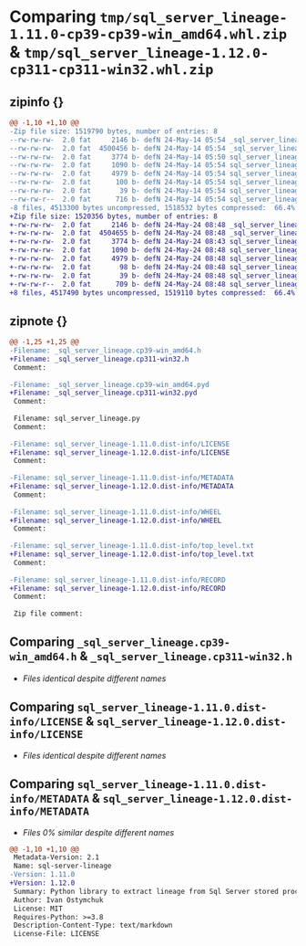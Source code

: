# Comparing `tmp/sql_server_lineage-1.11.0-cp39-cp39-win_amd64.whl.zip` & `tmp/sql_server_lineage-1.12.0-cp311-cp311-win32.whl.zip`

## zipinfo {}

```diff
@@ -1,10 +1,10 @@
-Zip file size: 1519790 bytes, number of entries: 8
--rw-rw-rw-  2.0 fat     2146 b- defN 24-May-14 05:54 _sql_server_lineage.cp39-win_amd64.h
--rw-rw-rw-  2.0 fat  4500456 b- defN 24-May-14 05:54 _sql_server_lineage.cp39-win_amd64.pyd
--rw-rw-rw-  2.0 fat     3774 b- defN 24-May-14 05:50 sql_server_lineage.py
--rw-rw-rw-  2.0 fat     1090 b- defN 24-May-14 05:54 sql_server_lineage-1.11.0.dist-info/LICENSE
--rw-rw-rw-  2.0 fat     4979 b- defN 24-May-14 05:54 sql_server_lineage-1.11.0.dist-info/METADATA
--rw-rw-rw-  2.0 fat      100 b- defN 24-May-14 05:54 sql_server_lineage-1.11.0.dist-info/WHEEL
--rw-rw-rw-  2.0 fat       39 b- defN 24-May-14 05:54 sql_server_lineage-1.11.0.dist-info/top_level.txt
--rw-rw-r--  2.0 fat      716 b- defN 24-May-14 05:54 sql_server_lineage-1.11.0.dist-info/RECORD
-8 files, 4513300 bytes uncompressed, 1518532 bytes compressed:  66.4%
+Zip file size: 1520356 bytes, number of entries: 8
+-rw-rw-rw-  2.0 fat     2146 b- defN 24-May-24 08:48 _sql_server_lineage.cp311-win32.h
+-rw-rw-rw-  2.0 fat  4504655 b- defN 24-May-24 08:48 _sql_server_lineage.cp311-win32.pyd
+-rw-rw-rw-  2.0 fat     3774 b- defN 24-May-24 08:43 sql_server_lineage.py
+-rw-rw-rw-  2.0 fat     1090 b- defN 24-May-24 08:48 sql_server_lineage-1.12.0.dist-info/LICENSE
+-rw-rw-rw-  2.0 fat     4979 b- defN 24-May-24 08:48 sql_server_lineage-1.12.0.dist-info/METADATA
+-rw-rw-rw-  2.0 fat       98 b- defN 24-May-24 08:48 sql_server_lineage-1.12.0.dist-info/WHEEL
+-rw-rw-rw-  2.0 fat       39 b- defN 24-May-24 08:48 sql_server_lineage-1.12.0.dist-info/top_level.txt
+-rw-rw-r--  2.0 fat      709 b- defN 24-May-24 08:48 sql_server_lineage-1.12.0.dist-info/RECORD
+8 files, 4517490 bytes uncompressed, 1519110 bytes compressed:  66.4%
```

## zipnote {}

```diff
@@ -1,25 +1,25 @@
-Filename: _sql_server_lineage.cp39-win_amd64.h
+Filename: _sql_server_lineage.cp311-win32.h
 Comment: 
 
-Filename: _sql_server_lineage.cp39-win_amd64.pyd
+Filename: _sql_server_lineage.cp311-win32.pyd
 Comment: 
 
 Filename: sql_server_lineage.py
 Comment: 
 
-Filename: sql_server_lineage-1.11.0.dist-info/LICENSE
+Filename: sql_server_lineage-1.12.0.dist-info/LICENSE
 Comment: 
 
-Filename: sql_server_lineage-1.11.0.dist-info/METADATA
+Filename: sql_server_lineage-1.12.0.dist-info/METADATA
 Comment: 
 
-Filename: sql_server_lineage-1.11.0.dist-info/WHEEL
+Filename: sql_server_lineage-1.12.0.dist-info/WHEEL
 Comment: 
 
-Filename: sql_server_lineage-1.11.0.dist-info/top_level.txt
+Filename: sql_server_lineage-1.12.0.dist-info/top_level.txt
 Comment: 
 
-Filename: sql_server_lineage-1.11.0.dist-info/RECORD
+Filename: sql_server_lineage-1.12.0.dist-info/RECORD
 Comment: 
 
 Zip file comment:
```

## Comparing `_sql_server_lineage.cp39-win_amd64.h` & `_sql_server_lineage.cp311-win32.h`

 * *Files identical despite different names*

## Comparing `sql_server_lineage-1.11.0.dist-info/LICENSE` & `sql_server_lineage-1.12.0.dist-info/LICENSE`

 * *Files identical despite different names*

## Comparing `sql_server_lineage-1.11.0.dist-info/METADATA` & `sql_server_lineage-1.12.0.dist-info/METADATA`

 * *Files 0% similar despite different names*

```diff
@@ -1,10 +1,10 @@
 Metadata-Version: 2.1
 Name: sql-server-lineage
-Version: 1.11.0
+Version: 1.12.0
 Summary: Python library to extract lineage from Sql Server stored procedures
 Author: Ivan Ostymchuk
 License: MIT
 Requires-Python: >=3.8
 Description-Content-Type: text/markdown
 License-File: LICENSE
```

